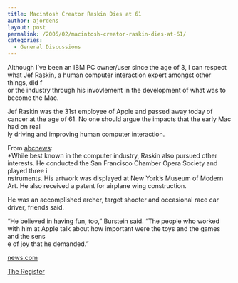 ```yaml
---
title: Macintosh Creator Raskin Dies at 61
author: ajordens
layout: post
permalink: /2005/02/macintosh-creator-raskin-dies-at-61/
categories:
  - General Discussions
---
```

Although I&#8217;ve been an IBM PC owner/user since the age of 3, I can respect what Jef Raskin, a human computer interaction expert amongst other things, did f  
or the industry through his invovlement in the development of what was to become the Mac. 

Jef Raskin was the 31st employee of Apple and passed away today of cancer at the age of 61. No one should argue the impacts that the early Mac had on real  
ly driving and improving human computer interaction. 

From [abcnews][1]:  
*While best known in the computer industry, Raskin also pursued other interests. He conducted the San Francisco Chamber Opera Society and played three i  
nstruments. His artwork was displayed at New York&#8217;s Museum of Modern Art. He also received a patent for airplane wing construction.</p> 

He was an accomplished archer, target shooter and occasional race car driver, friends said.

&#8220;He believed in having fun, too,&#8221; Burstein said. &#8220;The people who worked with him at Apple talk about how important were the toys and the games and the sens  
e of joy that he demanded.&#8221;</em>

[news.com][2]

[The Register][3]

 [1]: http://abcnews.go.com/Technology/wireStory?id=536750&#038;page=2
 [2]: http://news.com.com/Jef+Raskin%2C+Mac+pioneer%2C+dies+at+61/2100-1045_3-5591858.html?part=rss&#038;tag=5587315
 [3]: http://www.theregister.co.uk/2005/02/28/jeff_raskin_obituary/